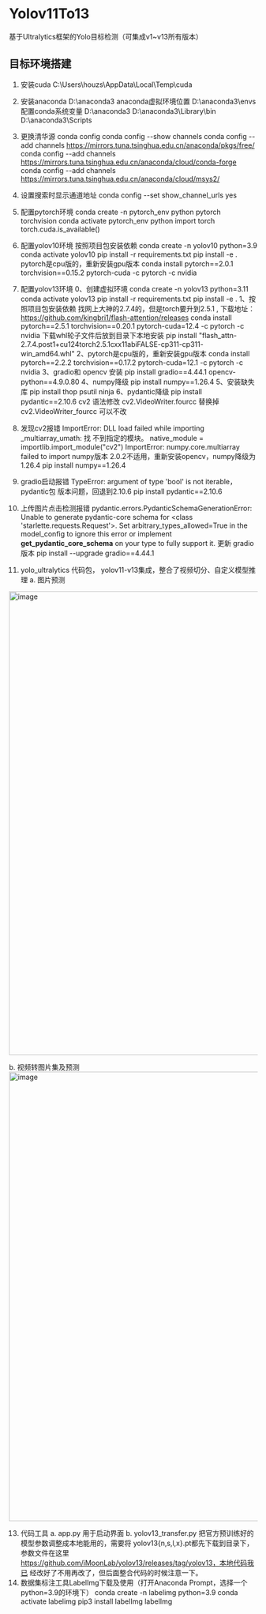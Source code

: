 # Yolov11To13
基于Ultralytics框架的Yolo目标检测（可集成v1~v13所有版本）
## 目标环境搭建
1. 安装cuda C:\Users\houzs\AppData\Local\Temp\cuda
2. 安装anaconda D:\anaconda3
anaconda虚拟环境位置 D:\anaconda3\envs
配置conda系统变量 D:\anaconda3 D:\anaconda3\Library\bin
D:\anaconda3\Scripts
3. 更换清华源
conda config
conda config --show channels
conda config --add channels
https://mirrors.tuna.tsinghua.edu.cn/anaconda/pkgs/free/
conda config --add channels
https://mirrors.tuna.tsinghua.edu.cn/anaconda/cloud/conda-forge
conda config --add channels
https://mirrors.tuna.tsinghua.edu.cn/anaconda/cloud/msys2/
4. 设置搜索时显⽰通道地址
conda config --set show_channel_urls yes
5. 配置pytorch环境 conda create -n pytorch_env python pytorch torchvision
conda activate pytorch_env
python
import torch
torch.cuda.is_available()
6. 配置yolov10环境
按照项⽬包安装依赖
conda create -n yolov10 python=3.9
conda activate yolov10
pip install -r requirements.txt
pip install -e .
pytorch是cpu版的，重新安装gpu版本
conda install pytorch==2.0.1 torchvision==0.15.2 pytorch-cuda -c pytorch -c nvidia

7. 配置yolov13环境
0、创建虚拟环境
conda create -n yolov13 python=3.11
conda activate yolov13
pip install -r requirements.txt
pip install -e .
1、按照项⽬包安装依赖
找⽹上⼤神的2.7.4的，但是torch要升到2.5.1 , 下载地址：
https://github.com/kingbri1/flash-attention/releases
conda install pytorch==2.5.1 torchvision==0.20.1 pytorch-cuda=12.4 -c
pytorch -c nvidia
下载whl轮⼦⽂件后放到⽬录下本地安装
pip install "flash_attn-2.7.4.post1+cu124torch2.5.1cxx11abiFALSE-cp311-cp311-
win_amd64.whl"
2、pytorch是cpu版的，重新安装gpu版本
conda install pytorch==2.2.2 torchvision==0.17.2 pytorch-cuda=12.1 -c pytorch
-c nvidia
3、gradio和 opencv 安装
pip install gradio==4.44.1 opencv-python==4.9.0.80
4、numpy降级
pip install numpy==1.26.4
5、安装缺失库
pip install thop psutil ninja
6、pydantic降级
pip install pydantic==2.10.6
cv2 语法修改 cv2.VideoWriter.fourcc 替换掉 cv2.VideoWriter_fourcc 可以不改
8. 发现cv2报错 ImportError: DLL load failed while importing _multiarray_umath: 找
不到指定的模块。 native_module = importlib.import_module("cv2")
ImportError: numpy.core.multiarray failed to import
numpy版本 2.0.2不适⽤，重新安装opencv，numpy降级为1.26.4
pip install numpy==1.26.4

9. gradio启动报错 TypeError: argument of type 'bool' is not iterable，pydantic包
版本问题，回退到2.10.6
pip install pydantic==2.10.6
10. 上传图⽚点击检测报错 pydantic.errors.PydanticSchemaGenerationError: Unable
to generate pydantic-core schema for <class 'starlette.requests.Request'>.
Set arbitrary_types_allowed=True in the model_config to ignore this error or implement
__get_pydantic_core_schema__ on your type to fully support it.
更新 gradio版本
pip install --upgrade gradio==4.44.1
11. yolo_ultralytics 代码包， yolov11-v13集成，整合了视频切分、⾃定义模型推理
a. 图⽚预测
<img width="1814" height="939" alt="image" src="https://github.com/user-attachments/assets/cf94c065-88ba-405f-ac88-d2b8c5fe68ba" />

b. 视频转图⽚集及预测
<img width="1386" height="910" alt="image" src="https://github.com/user-attachments/assets/b96f314d-7937-41d8-a8ab-3b5a8d16220f" />

13. 代码⼯具
a. app.py ⽤于启动界⾯
b. yolov13_transfer.py 把官⽅预训练好的模型参数调整成本地能⽤的，需要将
yolov13{n,s,l,x}.pt都先下载到⽬录下，参数⽂件在这⾥
https://github.com/iMoonLab/yolov13/releases/tag/yolov13，本地代码我已
经改好了不⽤再改了，但后⾯整合代码的时候注意⼀下。
14. 数据集标注⼯具LabelImg下载及使⽤（打开Anaconda Prompt，选择⼀个
python=3.9的环境下）
conda create -n labelimg python=3.9
conda activate labelimg
pip3 install labelImg
labelImg
